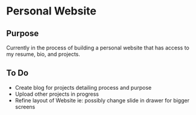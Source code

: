 # Personal Website

## Purpose
Currently in the process of building a personal website that has access to my resume, bio, and projects.

## To Do
* Create blog for projects detailing process and purpose
* Upload other projects in progress
* Refine layout of Website ie: possibly change slide in drawer for bigger screens
